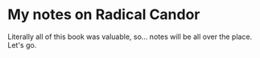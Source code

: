 # My notes on Radical Candor

Literally all of this book was valuable, so... notes will be all over the place. Let's go.
